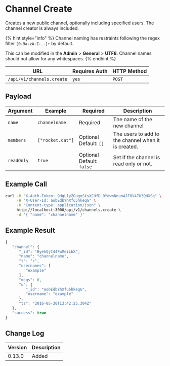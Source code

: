 # Channel Create

Creates a new public channel, optionally including specified users. The channel creator is always included.

{% hint style="info" %}
Channel naming has restraints following the regex filter `[0-9a-zA-Z-_.]+` by default.

This can be modified in the **Admin** > **General** > **UTF8**. Channel names should not allow for any whitespaces.
{% endhint %}

| URL                       | Requires Auth | HTTP Method |
| ------------------------- | ------------- | ----------- |
| `/api/v1/channels.create` | `yes`         | `POST`      |

## Payload

| Argument   | Example          | Required                    | Description                                         |
| ---------- | ---------------- | --------------------------- | --------------------------------------------------- |
| `name`     | `channelname`    | Required                    | The name of the new channel                         |
| `members`  | `["rocket.cat"]` | Optional   Default: `[]`    | The users to add to the channel when it is created. |
| `readOnly` | `true`           | Optional   Default: `false` | Set if the channel is read only or not.             |

## Example Call

```bash
curl -H "X-Auth-Token: 9HqLlyZOugoStsXCUfD_0YdwnNnunAJF8V47U3QHXSq" \
     -H "X-User-Id: aobEdbYhXfu5hkeqG" \
     -H "Content-type: application/json" \
     http://localhost:3000/api/v1/channels.create \
     -d '{ "name": "channelname" }'
```

## Example Result

```javascript
{
   "channel": {
      "_id": "ByehQjC44FwMeiLbX",
      "name": "channelname",
      "t": "c",
      "usernames": [
         "example"
      ],
      "msgs": 0,
      "u": {
         "_id": "aobEdbYhXfu5hkeqG",
         "username": "example"
      },
      "ts": "2016-05-30T13:42:25.304Z"
   },
   "success": true
}
```

## Change Log

| Version | Description |
| ------- | ----------- |
| 0.13.0  | Added       |
